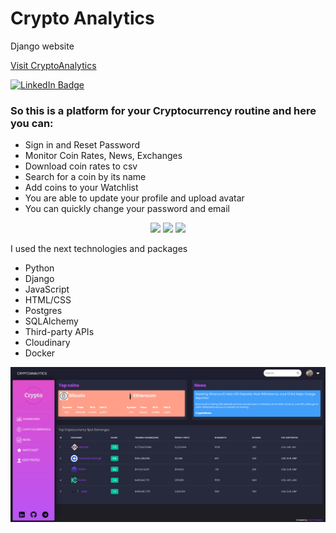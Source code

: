 # Crypto Analytics
Django website

<a href="https://cryptoanalytics.fly.dev/">Visit CryptoAnalytics</a>

<a href="https://www.linkedin.com/in/andrii-svitelskyi-2a4775262/"><img src="https://img.shields.io/badge/LinkedIn-blue?style=for-the-badge&logo=linkedin&logoColor=white" alt="LinkedIn Badge"/></a>

<h3>So this is a platform for your Cryptocurrency routine and here you can:</h3>
<ul>
  <li>Sign in and Reset Password</li>
  <li>Monitor Coin Rates, News, Exchanges</li>
  <li>Download coin rates to csv</li>
  <li>Search for a coin by its name</li>
  <li>Add coins to your Watchlist</li>
  <li>You are able to update your profile and upload avatar</li>
  <li>You can quickly change your password and email</li>

</ul>  
<p align="center">
  <img src="https://skillicons.dev/icons?i=py,django,js,html,css,bootstrap" />
  <img src="https://skillicons.dev/icons?i=postgres" />
  <img src="https://skillicons.dev/icons?i=docker,git" />
</p>

I used the next technologies and packages
<ul>
  <li>Python</li>
  <li>Django</li>
  <li>JavaScript</li>
  <li>HTML/CSS</li>
  <li>Postgres</li>
  <li>SQLAlchemy</li>
  <li>Third-party APIs</li>
  <li>Cloudinary</li>
  <li>Docker</li>
</ul>  

![plot](site_view/main.png)
